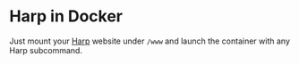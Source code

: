 # Harp in Docker

Just mount your [Harp][] website under `/www` and launch the container with
any Harp subcommand.

[Harp]: https://harpjs.com
